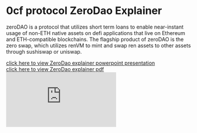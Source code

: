 # 0cf protocol ZeroDao Explainer
zeroDAO is a protocol that utilizes short term loans to enable near-instant usage of non-ETH native assets on defi applications that live on Ethereum and ETH-compatible blockchains. The flagship product of zeroDAO is the zero swap, which utilizes renVM to mint and swap ren assets to other assets through sushiswap or uniswap. 


[click here to view ZeroDao explainer powerpoint presentation](https://github.com/Developer-piyush/ZeroDao/blob/main/0cf_Zerodao.pptx) <br>
[click here to view ZeroDao explainer pdf](https://github.com/Developer-piyush/ZeroDao/blob/main/0cf_ZeroDao.pdf)
<embed src="https://github.com/Developer-piyush/ZeroDao/blob/main/0cf_ZeroDao.pdf" type="application/pdf">

